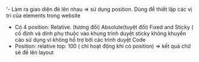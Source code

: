 '- Làm ra giao diện đè lên nhau => sử dụng position. Dùng để thiết lập các vị trí của elements trong website
- Có 4 position: 
Relative. (tương đối) Absolute(tuyệt đối)
Fixed and Sticky ( cố định và dính phụ thuộc vào khung trình duyệt
sticky không khuyến cáo sử dụng vì không hổ trợ bởi các trình duyệt
Code
- Position: relative
top: 100 ( chỉ hoạt động khi có position)
=> kết quả chữ sẽ đề lên layout
